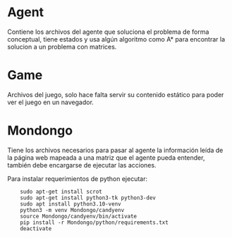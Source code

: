 # Agent

Contiene los archivos del agente que soluciona el problema de forma conceptual, tiene estados y usa algún algoritmo como A* para encontrar la solucion a un problema con matrices.

# Game

Archivos del juego, solo hace falta servir su contenido estático para poder ver el juego en un navegador.

# Mondongo

Tiene los archivos necesarios para pasar al agente la información leída de la página web mapeada a una matriz que el agente pueda entender, también debe encargarse de ejecutar las acciones.

Para instalar requerimientos de python ejecutar:

```Shell
    sudo apt-get install scrot
    sudo apt-get install python3-tk python3-dev
    sudo apt install python3.10-venv
    python3 -m venv Mondongo/candyenv
    source Mondongo/candyenv/bin/activate
    pip install -r Mondongo/python/requirements.txt
    deactivate 
```